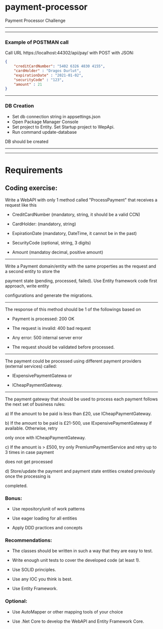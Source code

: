 # payment-processor
Payment Processor Challenge
***

***

### Example of POSTMAN call

Call URL https://localhost:44302/api/pay/ with POST
with JSON:
```json
{
	"creditCardNumber": "5402 6326 4830 4155",
	"cardHolder" : "Dragos Durlut",
	"expirationDate" : "2021-01-02",
	"securityCode" : "123",
	"amount" : 21
}
```

***

### DB Creation

- Set db connection string in appsettings.json 
- Open Package Manager Console
- Set project to Entity. Set Startup project to WepApi.
- Run command update-database

DB should be created

***
***

# Requirements
## Coding exercise:

Write a WebAPI with only 1 method called "ProcessPayment" that receives a request like this

- CreditCardNumber (mandatory, string, it should be a valid CCN)

- CardHolder: (mandatory, string)

- ExpirationDate (mandatory, DateTime, it cannot be in the past)

- SecurityCode (optional, string, 3 digits)

- Amount (mandatoy decimal, positive amount)
***
Write a Payment domain/entity with the same properties as the request and a second entity to store the

payment state (pending, processed, failed). Use Entity framework code first approach, write entity

configurations and generate the migrations.
***
The response of this method should be 1 of the followings based on

- Payment is processed: 200 OK

- The request is invalid: 400 bad request

- Any error: 500 internal server error

- The request should be validated before processed.
***
The payment could be processed using different payment providers (external services) called:

- IExpensivePaymentGatewa or

- ICheapPaymentGateway.
***
The payment gateway that should be used to process each payment follows the next set of business rules:

a) If the amount to be paid is less than £20, use ICheapPaymentGateway.

b) If the amount to be paid is £21-500, use IExpensivePaymentGateway if available. Otherwise, retry

only once with ICheapPaymentGateway.

c) If the amount is > £500, try only PremiumPaymentService and retry up to 3 times in case payment

does not get processed

d) Store/update the payment and payment state entities created previously once the processing is

completed.

### Bonus:

- Use repository/unit of work patterns

- Use eager loading for all entities

- Apply DDD practices and concepts

### Recommendations:

- The classes should be written in such a way that they are easy to test.

- Write enough unit tests to cover the developed code (at least 1).

- Use SOLID principles.

- Use any IOC you think is best.

- Use Entity Framework.

### Optional:

- Use AutoMapper or other mapping tools of your choice

- Use .Net Core to develop the WebAPI and Entity Framework Core.


